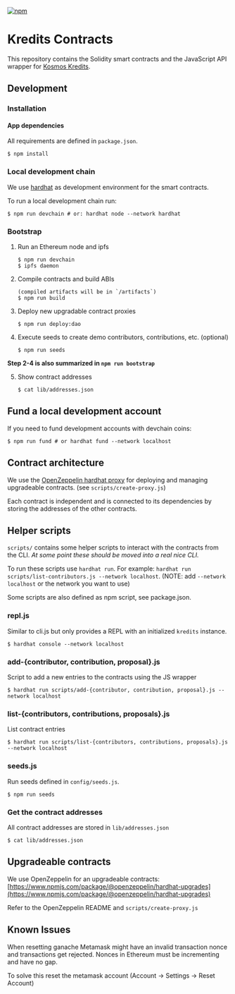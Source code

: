 [![npm](https://img.shields.io/npm/v/kredits-contracts.svg)](https://www.npmjs.com/package/kredits-contracts)

# Kredits Contracts

This repository contains the Solidity smart contracts and the JavaScript API wrapper for [Kosmos
Kredits](https://wiki.kosmos.org/Kredits).

## Development

### Installation

#### App dependencies

All requirements are defined in `package.json`.

    $ npm install

### Local development chain

We use [hardhat](https://hardhat.org/) as development environment for the
smart contracts.

To run a local development chain run:

    $ npm run devchain # or: hardhat node --network hardhat

### Bootstrap

1.  Run an Ethereum node and ipfs

        $ npm run devchain
        $ ipfs daemon

2.  Compile contracts and build ABIs

        (compiled artifacts will be in `/artifacts`)
        $ npm run build

3.  Deploy new upgradable contract proxies

        $ npm run deploy:dao

4.  Execute seeds to create demo contributors, contributions, etc. (optional)

        $ npm run seeds

**Step 2-4 is also summarized in `npm run bootstrap`**

5.  Show contract addresses

        $ cat lib/addresses.json

## Fund a local development account

If you need to fund development accounts with devchain coins:

    $ npm run fund # or hardhat fund --network localhost

## Contract architecture

We use the [OpenZeppelin hardhat proxy](https://www.npmjs.com/package/@openzeppelin/hardhat-upgrades) for deploying and managing upgradeable contracts. (see `scripts/create-proxy.js`)

Each contract is independent and is connected to its dependencies by storing the addresses of the other contracts.

## Helper scripts

`scripts/` contains some helper scripts to interact with the contracts from the
CLI. _At some point these should be moved into a real nice CLI._

To run these scripts use `hardhat run`. For example: `hardhat run scripts/list-contributors.js --network localhost`. (NOTE: add `--network localhost` or the network you want to use)

Some scripts are also defined as npm script, see package.json.

### repl.js

Similar to cli.js but only provides a REPL with an initialized `kredits`
instance.

    $ hardhat console --network localhost

### add-{contributor, contribution, proposal}.js

Script to add a new entries to the contracts using the JS wrapper

    $ hardhat run scripts/add-{contributor, contribution, proposal}.js --network localhost

### list-{contributors, contributions, proposals}.js

List contract entries

    $ hardhat run scripts/list-{contributors, contributions, proposals}.js --network localhost

### seeds.js

Run seeds defined in `config/seeds.js`.

    $ npm run seeds

### Get the contract addresses

All contract addresses are stored in `lib/addresses.json`

    $ cat lib/addresses.json

## Upgradeable contracts

We use OpenZeppelin for an upgradeable contracts: [https://www.npmjs.com/package/@openzeppelin/hardhat-upgrades](https://www.npmjs.com/package/@openzeppelin/hardhat-upgrades)

Refer to the OpenZeppelin README and `scripts/create-proxy.js`

## Known Issues

When resetting ganache Metamask might have an invalid transaction nonce and
transactions get rejected. Nonces in Ethereum must be incrementing and have no
gap.

To solve this reset the metamask account (Account -> Settings -> Reset Account)
